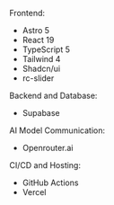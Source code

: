 Frontend:
- Astro 5
- React 19
- TypeScript 5
- Tailwind 4
- Shadcn/ui
- rc-slider

Backend and Database:
- Supabase

AI Model Communication:
- Openrouter.ai

CI/CD and Hosting:
- GitHub Actions
- Vercel
